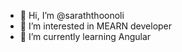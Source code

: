 - 👋 Hi, I’m @saraththoonoli
- 👀 I’m interested in MEARN developer
- 🌱 I’m currently learning Angular

<!---
saraththoonoli/saraththoonoli is a ✨ special ✨ repository because its `README.md` (this file) appears on your GitHub profile.
You can click the Preview link to take a look at your changes.
--->

